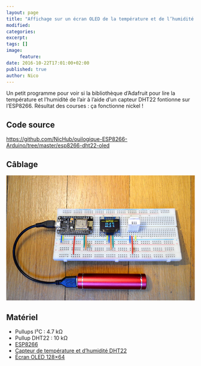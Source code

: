 ```yaml
---
layout: page
title: "Affichage sur un écran OLED de la température et de l’humidité avec un capteur DHT22 sur ESP8266"
modified:
categories:
excerpt:
tags: []
image:
     feature:
date: 2016-10-22T17:01:00+02:00
published: true
author: Nico
---
```



Un petit programme pour voir si la bibliothèque d’Adafruit pour lire la température et l’humidité de l’air à l’aide d’un capteur DHT22 fontionne sur l’ESP8266. Résultat des courses : ça fonctionne nickel !

## Code source

<https://github.com/NicHub/ouilogique-ESP8266-Arduino/tree/master/esp8266-dht22-oled>

## Câblage

![ESP8266 — DHT22 — Écran OLED](../../files/2016-10-22-esp8266-dht22-oled/esp8266-dht22-oled-001-lowres.jpg)

## Matériel

- Pullups I²C : 4.7 kΩ
- Pullup DHT22 : 10 kΩ
- [ESP8266][1]
- [Capteur de température et d’humidité DHT22][2]
- [Écran OLED 128×64][3]

[1]: http://fr.aliexpress.com/item/V2-4M-4FLASH-NodeMcu-Lua-WIFI-Networking-development-board-Based-ESP8266/32448694790.html

[2]: http://www.banggood.com/Wholesale-DHT22-AM2302-Digital-Temperature-Humidity-Sensor-Replace-SHT11-SHT15-Logger-p-47240.html?p=0431091025639201412F

[3]: https://www.aliexpress.com/item/1Pcs-Yellow-blue-double-color-128X64-OLED-LCD-LED-Display-Module-For-Arduino-0-96/32305641669.html

